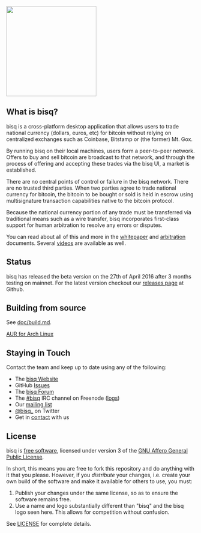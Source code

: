 <img src="https://bitsquare.io/images/logo.png" width="240"/>


What is bisq?
------------------

bisq is a cross-platform desktop application that allows users to trade national currency (dollars, euros, etc) for bitcoin without relying on centralized exchanges such as Coinbase, Bitstamp or (the former) Mt. Gox.

By running bisq on their local machines, users form a peer-to-peer network. Offers to buy and sell bitcoin are broadcast to that network, and through the process of offering and accepting these trades via the bisq UI, a market is established.

There are no central points of control or failure in the bisq network. There are no trusted third parties. When two parties agree to trade national currency for bitcoin, the bitcoin to be bought or sold is held in escrow using multisignature transaction capabilities native to the bitcoin protocol.

Because the national currency portion of any trade must be transferred via traditional means such as a wire transfer, bisq incorporates first-class support for human arbitration to resolve any errors or disputes.

You can read about all of this and more in the [whitepaper](https://bisq.io/bisq.pdf) and [arbitration](https://bisq.io/arbitration_system.pdf) documents. Several [videos](https://bisq.io/blog/category/video) are available as well.

Status
------
bisq has released the beta version on the 27th of April 2016 after 3 months testing on mainnet.
For the latest version checkout our [releases page](https://github.com/bisq/bisq/releases) at Github.

Building from source
--------------------

See [doc/build.md](doc/build.md).

[AUR for Arch Linux](https://aur.archlinux.org/packages/bisq-git)


Staying in Touch
----------------

Contact the team and keep up to date using any of the following:

 - The [bisq Website](https://bisq.io)
 - GitHub [Issues](https://github.com/bisq/bisq/issues)
 - The [bisq Forum]( https://forum.bisq.io)
 - The [#bisq](https://webchat.freenode.net/?channels=bisq) IRC channel on Freenode ([logs](https://botbot.me/freenode/bisq)) 
 - Our [mailing list](https://groups.google.com/forum/#!forum/bisq)
 - [@bisq_](https://twitter.com/bisq_) on Twitter
 - Get in [contact](https://bisq.io/contact/) with us


License
-------

bisq is [free software](https://www.gnu.org/philosophy/free-sw.html), licensed under version 3 of the [GNU Affero General Public License](https://gnu.org/licenses/agpl.html).

In short, this means you are free to fork this repository and do anything with it that you please. However, if you _distribute_ your changes, i.e. create your own build of the software and make it available for others to use, you must:

 1. Publish your changes under the same license, so as to ensure the software remains free.
 2. Use a name and logo substantially different than "bisq" and the bisq logo seen here. This allows for competition without confusion.

See [LICENSE](LICENSE) for complete details.

